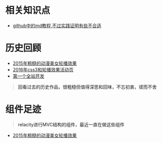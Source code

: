 # 相关知识点
* [github中的md教程,不过实践证明有些不合适](http://blog.csdn.net/kaitiren/article/details/38513715)

# 历史回顾
* [2015年粗糙的动漫美女轮播效果](http://htmlpreview.github.com/?https://github.com/SweetyLv/sweety_projects/blob/master/beauty_girl/index.html)
* [2016年css3和轮播效果活动页](http://htmlpreview.github.io/?https://github.com/SweetyLv/sweety_projects/blob/master/cross/index.html)
* [第一个全站开发](http://htmlpreview.github.io/?https://github.com/SweetyLv/sweety_projects/blob/master/yichuan/index.html)

> <a>回看过去的历史作品，很粗糙但值得深思和回味，不忘初衷，锲而不舍</a>

# 组件足迹
><a>relacity进行MVC结构的组件，最近一直在做这些组件</a>
* [2015年粗糙的动漫美女轮播效果](http://htmlpreview.github.com/?https://github.com/SweetyLv/sweety_projects/blob/master/beauty_girl/index.html)







